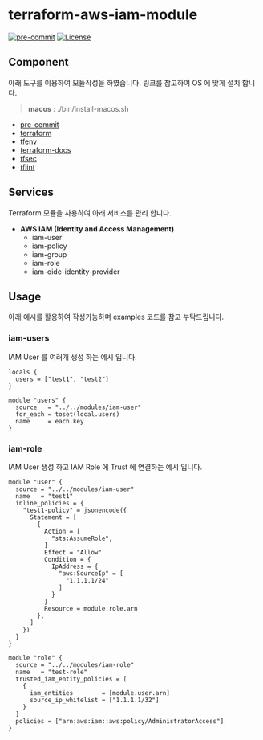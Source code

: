 # terraform-aws-iam-module

[![pre-commit](https://img.shields.io/badge/pre--commit-enabled-brightgreen?logo=pre-commit&logoColor=white&style=flat-square)](https://github.com/pre-commit/pre-commit)
[![License](https://img.shields.io/badge/License-Apache_2.0-blue.svg)](https://opensource.org/licenses/Apache-2.0)

## Component

아래 도구를 이용하여 모듈작성을 하였습니다. 링크를 참고하여 OS 에 맞게 설치 합니다.

> **macos** : ./bin/install-macos.sh

- [pre-commit](https://pre-commit.com)
- [terraform](https://terraform.io)
- [tfenv](https://github.com/tfutils/tfenv)
- [terraform-docs](https://github.com/segmentio/terraform-docs)
- [tfsec](https://github.com/tfsec/tfsec)
- [tflint](https://github.com/terraform-linters/tflint)

## Services

Terraform 모듈을 사용하여 아래 서비스를 관리 합니다.

- **AWS IAM (Identity and Access Management)**
  - iam-user
  - iam-policy
  - iam-group
  - iam-role
  - iam-oidc-identity-provider

## Usage

아래 예시를 활용하여 작성가능하며 examples 코드를 참고 부탁드립니다.

### iam-users

IAM User 를 여러개 생성 하는 예시 입니다.

```hcl
locals {
  users = ["test1", "test2"]
}

module "users" {
  source   = "../../modules/iam-user"
  for_each = toset(local.users)
  name     = each.key
}
```

### iam-role

IAM User 생성 하고 IAM Role 에 Trust 에 연결하는 예시 입니다.

```hcl
module "user" {
  source = "../../modules/iam-user"
  name   = "test1"
  inline_policies = {
    "test1-policy" = jsonencode({
      Statement = [
        {
          Action = [
            "sts:AssumeRole",
          ]
          Effect = "Allow"
          Condition = {
            IpAddress = {
              "aws:SourceIp" = [
                "1.1.1.1/24"
              ]
            }
          }
          Resource = module.role.arn
        },
      ]
    })
  }
}

module "role" {
  source = "../../modules/iam-role"
  name   = "test-role"
  trusted_iam_entity_policies = [
    {
      iam_entities        = [module.user.arn]
      source_ip_whitelist = ["1.1.1.1/32"]
    }
  ]
  policies = ["arn:aws:iam::aws:policy/AdministratorAccess"]
}
```
